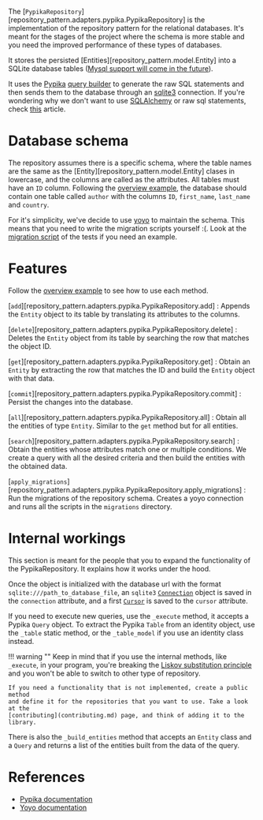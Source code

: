 The [`PypikaRepository`][repository_pattern.adapters.pypika.PypikaRepository] is the
implementation of the repository pattern for the relational databases. It's
meant for the stages of the project where the schema is more stable and you need
the improved performance of these types of databases.

It stores the persisted [Entities][repository_pattern.model.Entity] into
a SQLite database tables ([Mysql support will
come in the future](https://github.com/lyz-code/repository-pattern/issues/1)).

It uses the [Pypika](https://pypika.readthedocs.io/en/latest/) [query
builder](https://lyz-code.github.io/blue-book/architecture/orm_builder_query_or_raw_sql/#query-builder)
to generate the raw SQL statements and then sends them to the database through
an [sqlite3](https://lyz-code.github.io/blue-book/sqlite3/) connection. If
you're wondering why we don't want to use
[SQLAlchemy](https://lyz-code.github.io/blue-book/coding/python/sqlalchemy) or
raw sql statements, check
[this](https://lyz-code.github.io/blue-book/architecture/orm_builder_query_or_raw_sql/)
article.

# Database schema

The repository assumes there is a specific schema, where the table names are
the same as the [Entity][repository_pattern.model.Entity] clases in lowercase,
and the columns are called as the attributes. All tables must have an `ID`
column. Following the [overview example](index.md#a-simple-example), the
database should contain one table called `author` with the columns `ID`,
`first_name`, `last_name` and `country`.

For it's simplicity, we've decide to use
[yoyo](https://lyz-code.github.io/blue-book/coding/python/yoyo) to maintain the
schema. This means that you need to write the migration scripts yourself :(.
Look at the [migration
script](https://github.com/lyz-code/repository-pattern/tree/master/tests/migrations/pypika/0001_initial_schema.py)
of the tests if you need an example.

# Features

Follow the [overview example](index.md#a-simple-example) to see how to use each
method.

[`add`][repository_pattern.adapters.pypika.PypikaRepository.add]
: Appends the `Entity` object to its table by translating its attributes to the
    columns.

[`delete`][repository_pattern.adapters.pypika.PypikaRepository.delete]
: Deletes the `Entity` object from its table by searching the row that matches
    the object ID.

[`get`][repository_pattern.adapters.pypika.PypikaRepository.get]
: Obtain an `Entity` by extracting the row that matches the ID and build the
    `Entity` object with that data.

[`commit`][repository_pattern.adapters.pypika.PypikaRepository.commit]
: Persist the changes into the database.

[`all`][repository_pattern.adapters.pypika.PypikaRepository.all]
: Obtain all the entities of type `Entity`. Similar to the `get` method but for
    all entities.

[`search`][repository_pattern.adapters.pypika.PypikaRepository.search]
: Obtain the entities whose attributes match one or multiple conditions. We
    create a query with all the desired criteria and then build the entities with
    the obtained data.

[`apply_migrations`][repository_pattern.adapters.pypika.PypikaRepository.apply_migrations]
: Run the migrations of the repository schema. Creates a yoyo connection and
    runs all the scripts in the `migrations` directory.

# Internal workings

This section is meant for the people that you to expand the functionality of the
PypikaRepository. It explains how it works under the hood.

Once the object is initialized with the database url with the format
`sqlite:///path_to_database_file`, an `sqlite3`
[`Connection`](https://docs.python.org/3/library/sqlite3.html#sqlite3.Connection)
object is saved in the `connection` attribute, and a first
[`Cursor`](https://docs.python.org/3/library/sqlite3.html#sqlite3.Cursor) is
saved to the `cursor` attribute.

If you need to execute new queries, use the `_execute` method, it accepts
a Pypika `Query` object. To extract the Pypika `Table` from an identity object, use the
`_table` static method, or the `_table_model` if you use an identity class
instead.

!!! warning ""
    Keep in mind that if you use the internal methods, like `_execute`, in your
    program, you're breaking the [Liskov substitution
    principle](https://lyz-code.github.io/blue-book/architecture/solid/#liskov-substitutionlsp)
    and you won't be able to switch to other type of repository.

    If you need a functionality that is not implemented, create a public method
    and define it for the repositories that you want to use. Take a look at the
    [contributing](contributing.md) page, and think of adding it to the library.

There is also the `_build_entities` method that accepts an `Entity` class and
a `Query` and returns a list of the entities built from the data of the query.

# References

* [Pypika documentation](https://pypika.readthedocs.io/en/latest/index.html)
* [Yoyo documentation](https://ollycope.com/software/yoyo/latest)
